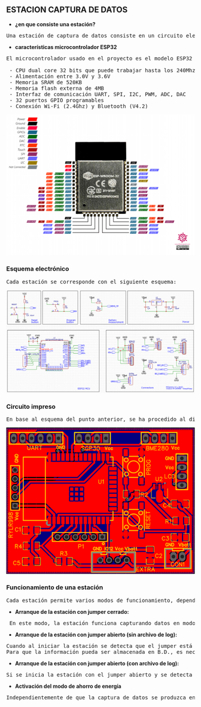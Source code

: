 ## ESTACION CAPTURA DE DATOS

* __¿en que consiste una estación?__
<pre>Una estación de captura de datos consiste en un circuito electrónico gobernado por un microcontrolador ESP32, al que se le pueden añadir distintos sensores, que se comunican con el micro mediante bus I2C.
</pre>

* __características microcontrolador ESP32__
<pre>El microcontrolador usado en el proyecto es el modelo ESP32 WROOM de la empresa Espressif, con las siguientes características:

 - CPU dual core 32 bits que puede trabajar hasta los 240Mhz
 - Alimentación entre 3.0V y 3.6V
 - Memoria SRAM de 520KB
 - Memoria flash externa de 4MB
 - Interfaz de comunicación UART, SPI, I2C, PWM, ADC, DAC
 - 32 puertos GPIO programables
 - Conexión Wi-Fi (2.4Ghz) y Bluetooth (V4.2)
</pre>
![esp32](./ESP32Pinout.png)


### Esquema electrónico
<pre>Cada estación se corresponde con el siguiente esquema:</pre>
![esquema](./esquema_estacion.png)

### Circuito impreso
<pre>En base al esquema del punto anterior, se ha procedido al diseño de una placa de circuito impreso de doble cara, para facilitar su fabricación y permitir de una manera sencilla ajustar el contenido en una caja, con los sensores y la batería de litio: 
</pre>
![pcb](./pcb.png)

### Funcionamiento de una estación
<pre>Cada estación permite varios modos de funcionamiento, dependiendo de la situación de un jumper, contemplando los siguientes escenarios:
</pre>
* __Arranque de la estación con jumper cerrado:__
<pre> En este modo, la estación funciona capturando datos en modo local y almacenándolos en la memoria flash del ESP32, por lo que no requiere acceso al router.
</pre>
* __Arranque de la estación con jumper abierto (sin archivo de log):__
<pre>Cuando al iniciar la estación se detecta que el jumper está abierto, una vez capturada la información de los sensores, se procede a conectar por wifi al router, para enviar la información capturada a través del protocolo MQTT. 
Para que la información pueda ser almacenada en B.D., es necesario que a su vez esté arrancado en el servidor la escucha de dicho protocolo, para poder así interceptar los datos de las estaciones y poder crear el nuevo registro.
</pre>
* __Arranque de la estación con jumper abierto (con archivo de log):__
<pre>Si se inicia la estación con el jumper abierto y se detecta que existe un fichero log guardado en la flash del micro, entonces la estación se conecta al router y después activa un servidor web, que permitirá la conexión desde el navegador introduciendo la IP del dispositivo, y desde allí se podrá operar con los archivos almacenados en la flash (descarga, borrado, subida de archivos y formateo de la partición de datos).
</pre>
* __Activación del modo de ahorro de energía__
<pre>Independientemente de que la captura de datos se produzca en modo local o por wifi, una vez enviada la información de los sensores, la estación pasa a modo de ahorro de energía durante un tiempo programado, en el cual la cpu pasa a modo de hibernación (DeepSleep) y se activa a su vez el modo ahorro de energía de los sensores instalados. Una vez finalizado el tiempo programado, la cpu automáticamente resetea la estación para iniciar el ciclo de nuevo. Este modo de funcionamiento es imprescindible para asegurar la autonomía de la batería, de esa manera una celda de litio 18650 de 3000 mA dispone de una autonomía de una aproximadamente una semana (con un tiempo de reinicio de unos 3 minutos).
</pre>